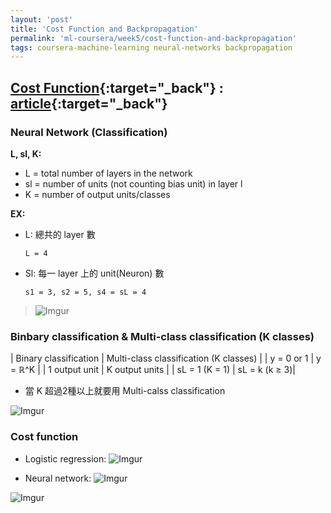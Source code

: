 ```yaml
---
layout: 'post'
title: 'Cost Function and Backpropagation'
permalink: 'ml-coursera/week5/cost-function-and-backpropagation'
tags: coursera-machine-learning neural-networks backpropagation
---
```


## [Cost Function](https://www.coursera.org/learn/machine-learning/lecture/na28E/cost-function){:target="_back"} : [article](https://www.coursera.org/learn/machine-learning/supplement/afqGa/cost-function){:target="_back"}

### Neural Network (Classification)

**L, sl, K:**
   - L = total number of layers in the network
   - sl = number of units (not counting bias unit) in layer l
   - K = number of output units/classes

**EX:**
- L: 總共的 layer 數
   ~~~
   L = 4
   ~~~
- Sl: 每一 layer 上的  unit(Neuron) 數
   ~~~
   s1 = 3, s2 = 5, s4 = sL = 4
   ~~~

> ![Imgur](https://i.imgur.com/OxWLyBEh.jpg)


### Binbary classification & Multi-class classification (K classes)

| Binary classification  | Multi-class classification (K classes) |
|  y = 0 or 1 | y = ℝ^K  |
| 1 output unit | K output units |
| sL = 1 (K = 1)  |  sL = k (k ≥ 3)|

- 當 K 超過2種以上就要用 Multi-calss classification

![Imgur](https://i.imgur.com/K2yyX6Ah.jpg)

### Cost function

- Logistic regression:
   ![Imgur](https://i.imgur.com/ksMl0Chh.gif)

- Neural network:
   ![Imgur](https://i.imgur.com/zrOVzo3h.gif)

![Imgur](https://i.imgur.com/ed9XUlHh.jpg)

